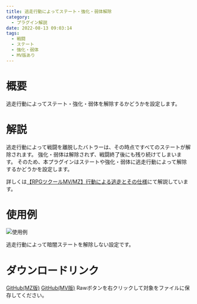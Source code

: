 ```yaml
---
title: 逃走行動によってステート・強化・弱体解除
category:
  - プラグイン解説
date: 2022-08-13 09:03:14
tags:
  - 戦闘
  - ステート
  - 強化・弱体
  - MV版あり
---
```


# 概要

逃走行動によってステート・強化・弱体を解除するかどうかを設定します。

# 解説

逃走行動によって戦闘を離脱したバトラーは、その時点ですべてのステートが解除されます。
強化・弱体は解除されず、戦闘終了後にも残り続けてしまいます。
そのため、本プラグインはステートや強化・弱体に逃走行動によって解除するかどうかを設定します。

詳しくは[【RPGツクールMV/MZ】行動による逃走とその仕様](https://elleonard.github.io/nplus_doc/2022/08/13/engineering/rmmz/escape-by-action/)にて解説しています。

# 使用例

![使用例](setting.png "使用例")

逃走行動によって暗闇ステートを解除しない設定です。

# ダウンロードリンク

[GitHub(MZ版)](https://github.com/elleonard/DarkPlasma-MZ-Plugins/blob/release/DarkPlasma_RemoveStateBuffByEscapeAction.js)
[GitHub(MV版)](https://github.com/elleonard/DarkPlasma-MV-Plugins/blob/release/DarkPlasma_RemoveStateBuffByEscapeAction.js)
Rawボタンを右クリックして対象をファイルに保存してください。
